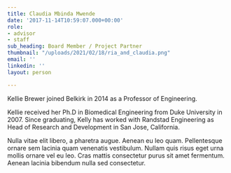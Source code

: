 ```yaml
---
title: Claudia Mbinda Mwende
date: '2017-11-14T10:59:07.000+00:00'
role:
- advisor
- staff
sub_heading: Board Member / Project Partner
thumbnail: "/uploads/2021/02/18/ria_and_claudia.png"
email: ''
linkedin: ''
layout: person

---
```

Kellie Brewer joined Belkirk in 2014 as a Professor of Engineering. 

Kellie received her Ph.D in Biomedical Engineering from Duke University in 2007. Since graduating, Kelly has worked with Randstad Engineering as Head of Research and Development in San Jose, California.

Nulla vitae elit libero, a pharetra augue. Aenean eu leo quam. Pellentesque ornare sem lacinia quam venenatis vestibulum. Nullam quis risus eget urna mollis ornare vel eu leo. Cras mattis consectetur purus sit amet fermentum. Aenean lacinia bibendum nulla sed consectetur.